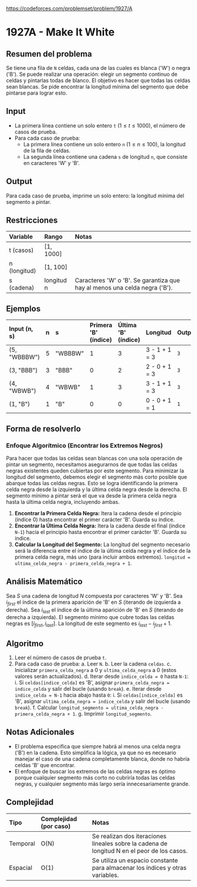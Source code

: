 https://codeforces.com/problemset/problem/1927/A

# 1927A - Make It White

## Resumen del problema
Se tiene una fila de `N` celdas, cada una de las cuales es blanca ('W') o negra ('B'). Se puede realizar una operación: elegir un segmento continuo de celdas y pintarlas todas de blanco. El objetivo es hacer que todas las celdas sean blancas. Se pide encontrar la longitud mínima del segmento que debe pintarse para lograr esto.

## Input
- La primera línea contiene un solo entero `t` ($1 \le t \le 1000$), el número de casos de prueba.
- Para cada caso de prueba:
    - La primera línea contiene un solo entero `n` ($1 \le n \le 100$), la longitud de la fila de celdas.
    - La segunda línea contiene una cadena `s` de longitud `n`, que consiste en caracteres 'W' y 'B'.

## Output
Para cada caso de prueba, imprime un solo entero: la longitud mínima del segmento a pintar.

## Restricciones

| Variable     | Rango      | Notas                               |
| :----------- | :--------- | :---------------------------------- |
| t (casos)    | [1, 1000]  |                                     |
| n (longitud) | [1, 100]   |                                     |
| s (cadena)   | longitud n | Caracteres 'W' o 'B'. Se garantiza que hay al menos una celda negra ('B'). |

## Ejemplos

| Input (n, s) | n | s       | Primera 'B' (índice) | Última 'B' (índice) | Longitud | Output |
| :----------- | :- | :------ | :------------------- | :------------------ | :------- | :----- |
| (5, "WBBBW") | 5 | "WBBBW" | 1                    | 3                   | 3 - 1 + 1 = 3 | `3`    |
| (3, "BBB")   | 3 | "BBB"   | 0                    | 2                   | 2 - 0 + 1 = 3 | `3`    |
| (4, "WBWB")   | 4 | "WBWB"  | 1                    | 3                   | 3 - 1 + 1 = 3 | `3`    |
| (1, "B")     | 1 | "B"     | 0                    | 0                   | 0 - 0 + 1 = 1 | `1`    |

## Forma de resolverlo

### Enfoque Algorítmico (Encontrar los Extremos Negros)
Para hacer que todas las celdas sean blancas con una sola operación de pintar un segmento, necesitamos asegurarnos de que todas las celdas negras existentes queden cubiertas por este segmento. Para minimizar la longitud del segmento, debemos elegir el segmento más corto posible que abarque todas las celdas negras. Esto se logra identificando la primera celda negra desde la izquierda y la última celda negra desde la derecha. El segmento mínimo a pintar será el que va desde la primera celda negra hasta la última celda negra, incluyendo ambas.

1.  **Encontrar la Primera Celda Negra:** Itera la cadena desde el principio (índice 0) hasta encontrar el primer carácter 'B'. Guarda su índice.
2.  **Encontrar la Última Celda Negra:** Itera la cadena desde el final (índice `N-1`) hacia el principio hasta encontrar el primer carácter 'B'. Guarda su índice.
3.  **Calcular la Longitud del Segmento:** La longitud del segmento necesario será la diferencia entre el índice de la última celda negra y el índice de la primera celda negra, más uno (para incluir ambos extremos).
    `longitud = ultima_celda_negra - primera_celda_negra + 1`.

## Análisis Matemático
Sea $S$ una cadena de longitud $N$ compuesta por caracteres 'W' y 'B'.
Sea $i_{first}$ el índice de la primera aparición de 'B' en $S$ (iterando de izquierda a derecha).
Sea $i_{last}$ el índice de la última aparición de 'B' en $S$ (iterando de derecha a izquierda).
El segmento mínimo que cubre todas las celdas negras es $[i_{first}, i_{last}]$.
La longitud de este segmento es $i_{last} - i_{first} + 1$.

## Algoritmo
1.  Leer el número de casos de prueba `t`.
2.  Para cada caso de prueba:
    a.  Leer `N`.
    b.  Leer la cadena `celdas`.
    c.  Inicializar `primera_celda_negra` a 0 y `ultima_celda_negra` a 0 (estos valores serán actualizados).
    d.  Iterar desde `indice_celda = 0` hasta `N-1`:
        i.  Si `celdas[indice_celda]` es 'B', asignar `primera_celda_negra = indice_celda` y salir del bucle (usando `break`).
    e.  Iterar desde `indice_celda = N-1` hacia abajo hasta `0`:
        i.  Si `celdas[indice_celda]` es 'B', asignar `ultima_celda_negra = indice_celda` y salir del bucle (usando `break`).
    f.  Calcular `longitud_segmento = ultima_celda_negra - primera_celda_negra + 1`.
    g.  Imprimir `longitud_segmento`.

## Notas Adicionales
*   El problema especifica que siempre habrá al menos una celda negra ('B') en la cadena. Esto simplifica la lógica, ya que no es necesario manejar el caso de una cadena completamente blanca, donde no habría celdas 'B' que encontrar.
*   El enfoque de buscar los extremos de las celdas negras es óptimo porque cualquier segmento más corto no cubriría todas las celdas negras, y cualquier segmento más largo sería innecesariamente grande.

## Complejidad

| Tipo     | Complejidad (por caso) | Notas                               |
| :------- | :--------------------- | :---------------------------------- |
| Temporal | O(N)                   | Se realizan dos iteraciones lineales sobre la cadena de longitud N en el peor de los casos. |
| Espacial | O(1)                   | Se utiliza un espacio constante para almacenar los índices y otras variables. |